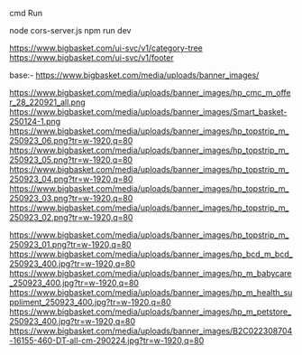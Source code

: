 cmd Run 

node cors-server.js
npm run dev

https://www.bigbasket.com/ui-svc/v1/category-tree
https://www.bigbasket.com/ui-svc/v1/footer


base:- https://www.bigbasket.com/media/uploads/banner_images/



https://www.bigbasket.com/media/uploads/banner_images/hp_cmc_m_offer_28_220921_all.png
https://www.bigbasket.com/media/uploads/banner_images/Smart_basket-250124-1.png
https://www.bigbasket.com/media/uploads/banner_images/hp_topstrip_m_250923_06.png?tr=w-1920,q=80
https://www.bigbasket.com/media/uploads/banner_images/hp_topstrip_m_250923_05.png?tr=w-1920,q=80
https://www.bigbasket.com/media/uploads/banner_images/hp_topstrip_m_250923_04.png?tr=w-1920,q=80
https://www.bigbasket.com/media/uploads/banner_images/hp_topstrip_m_250923_03.png?tr=w-1920,q=80
https://www.bigbasket.com/media/uploads/banner_images/hp_topstrip_m_250923_02.png?tr=w-1920,q=80

https://www.bigbasket.com/media/uploads/banner_images/hp_topstrip_m_250923_01.png?tr=w-1920,q=80
https://www.bigbasket.com/media/uploads/banner_images/hp_bcd_m_bcd_250923_400.jpg?tr=w-1920,q=80
https://www.bigbasket.com/media/uploads/banner_images/hp_m_babycare_250923_400.jpg?tr=w-1920,q=80
https://www.bigbasket.com/media/uploads/banner_images/hp_m_health_suppliment_250923_400.jpg?tr=w-1920,q=80
https://www.bigbasket.com/media/uploads/banner_images/hp_m_petstore_250923_400.jpg?tr=w-1920,q=80
https://www.bigbasket.com/media/uploads/banner_images/B2C022308704-16155-460-DT-all-cm-290224.jpg?tr=w-1920,q=80

